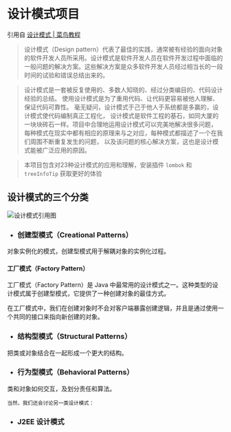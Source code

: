 # 设计模式项目
引用自 [设计模式 | 菜鸟教程](https://www.runoob.com/design-pattern/design-pattern-tutorial.html)
>设计模式（Design pattern）代表了最佳的实践，通常被有经验的面向对象的软件开发人员所采用。设计模式是软件开发人员在软件开发过程中面临的一般问题的解决方案。这些解决方案是众多软件开发人员经过相当长的一段时间的试验和错误总结出来的。

>设计模式是一套被反复使用的、多数人知晓的、经过分类编目的、代码设计经验的总结。
使用设计模式是为了重用代码、让代码更容易被他人理解、保证代码可靠性。 
毫无疑问，设计模式于己于他人于系统都是多赢的，设计模式使代码编制真正工程化，
设计模式是软件工程的基石，如同大厦的一块块砖石一样。项目中合理地运用设计模式可以完美地解决很多问题，
每种模式在现实中都有相应的原理来与之对应，每种模式都描述了一个在我们周围不断重复发生的问题，
以及该问题的核心解决方案，这也是设计模式能被广泛应用的原因。 

>本项目包含对23种设计模式的应用和理解，安装插件 `lombok` 和 `treeInfoTip` 获取更好的体验
## 设计模式的三个分类
![设计模式引用图](https://img-blog.csdnimg.cn/img_convert/aefc6eb7f5ba13216d5f21051327816e.png)

* ### 创建型模式（Creational Patterns）
对象实例化的模式，创建型模式用于解耦对象的实例化过程。


#### 工厂模式（Factory Pattern）
工厂模式（Factory Pattern）是 Java 中最常用的设计模式之一。这种类型的设计模式属于创建型模式，它提供了一种创建对象的最佳方式。

在工厂模式中，我们在创建对象时不会对客户端暴露创建逻辑，并且是通过使用一个共同的接口来指向新创建的对象。

* ### 结构型模式（Structural Patterns）
把类或对象结合在一起形成一个更大的结构。
* ### 行为型模式（Behavioral Patterns）
类和对象如何交互，及划分责任和算法。

`当然，我们还会讨论另一类设计模式：`
* ### J2EE 设计模式
